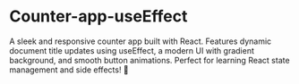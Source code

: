 # Counter-app-useEffect
A sleek and responsive counter app built with React. Features dynamic document title updates using useEffect, a modern UI with gradient background, and smooth button animations. Perfect for learning React state management and side effects! 🚀
